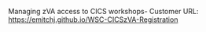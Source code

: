 Managing zVA access to CICS workshops- Customer URL: https://emitchj.github.io/WSC-CICSzVA-Registration
